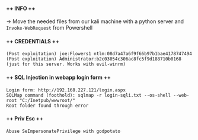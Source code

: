 #### ++ INFO ++
-> Move the needed files from our kali machine with a python server and `Invoke-WebRequest` from Powershell

#### ++ CREDENTIALS ++
	(Post exploitation) joe:Flowers1 ntlm:08d7a47a6f9f66b97b1bae4178747494
	(Post exploitation) Administrator:b2c03054c306ac8fc5f9d188710b0168  (just for this server. Works with evil-winrm)
	
#### ++ SQL Injection in webapp login form ++
	Login form: http://192.168.227.121/login.aspx
	SQLMap command (foothold): sqlmap -r login-sqli.txt --os-shell --web-root "C:/Inetpub/wwwroot/"
	Root folder found through error

#### ++ Priv Esc ++
	Abuse SeImpersonatePrivilege with godpotato